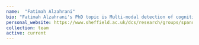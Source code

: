 ```yaml
---
name:  "Fatimah Alzahrani"
bio: "Fatimah Alzahrani's PhD topic is Multi-modal detection of cognitive decline. I co-supervise her with [Dr Steve Maddock](https://www.sheffield.ac.uk/dcs/people/academic/steve-maddock)."
personal_website: https://www.sheffield.ac.uk/dcs/research/groups/spandh
collection: team
active: current
---
```

